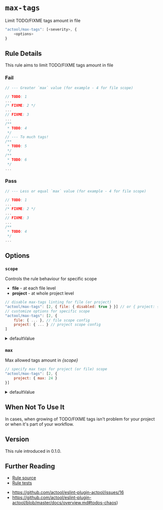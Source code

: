 # `max-tags`

Limit TODO/FIXME tags amount in file

```js
"actool/max-tags": [<severity>, {
    <options>
}
```

## Rule Details

This rule aims to limit TODO/FIXME tags amount in file

### Fail

```js
// --- Greater `max` value (for example - 4 for file scope)

// TODO: 1
...
/* FIXME: 2 */
...
// FIXME: 3
...
/**
 * TODO: 4
 */
// --- To much tags!
/**
 * TODO: 5
 */
/**
 * TODO: 6
 */
...
```

### Pass

```js
// --- Less or equal `max` value (for example - 4 for file scope)

// TODO: 1
...
/* FIXME: 2 */
...
// FIXME: 3
...
/**
 * TODO: 4
 */
...
```

## Options

### `scope`
Controls the rule behaviour for specific scope
- **file** - at each file level
- **project** - at whole project level

```js
// disable max-tags linting for file (or project)
"actool/max-tags": [2, { file: { disabled: true } }] // or { project: { disabled: true } }
// customize options for specific scope
"actool/max-tags": [2, { 
    file: { ... }, // file scope config
    project: { ... } // project scope config
] 
```
<details>
    <summary>defaultValue</summary>

    file - [disabled]
    project - [enabled]

    More details - see below
</details>


### `max`
Max allowed tags amount in *{scope}*

```js
// specify max tags for project (or file) scope
"actool/max-tags": [2, { 
    project: { max: 24 }
}]
```
<details>
    <summary>defaultValue</summary>

    file - 4
    project - 32
</details>

## When Not To Use It

In cases, when growing of TODO/FIXME tags isn't problem for your project or when it's part of your workflow.

## Version
This rule introduced in 0.1.0.

## Further Reading
- [Rule source](https://github.com/actool/eslint-plugin-actool/blob/master/lib/rules/max-tags.js)
- [Rule tests](https://github.com/actool/eslint-plugin-actool/blob/master/tests/lib/rules/max-tags.js)
<!--TODO add rule schema generated by json-schema-to-** -->
- https://github.com/actool/eslint-plugin-actool/issues/16
- https://github.com/actool/eslint-plugin-actool/blob/master/docs/overview.md#todos-chaos)

<!-- TODO: add links to TODO/FIXME chaos problem -->
